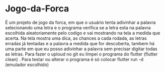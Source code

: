 # Jogo-da-Forca
É um projeto de jogo da forca, em que o usuário tenta adivinhar a palavra selecionando uma letra e o programa verifica se a letra esta na palavra escolhida aleatoriamente 
pelo codigo e vai mostrando na tela a medida que acerta. Na tela mostra uma dica, as chances a cada rodada, as letras erradas já tentadas e a palavra a medida que for 
descoberta, tambem há uma parte em que eu posso adivinhar a palavra sem precisar digitar todas as letras. 
Para fazer o uploud no git eu limpei o programa do flutter (flutter clean) . Para testar ou alterar o programa é só colocar flutter run -d (emulador escolhido)
